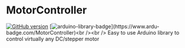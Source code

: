 # MotorController
[![GitHub version](https://badge.fury.io/gh/PowerBroker2%2FMotorController.svg)](https://badge.fury.io/gh/PowerBroker2%2FELMduino) [![arduino-library-badge](https://www.ardu-badge.com/badge/MotorController.svg?)](https://www.ardu-badge.com/MotorController)<br /><br />
Easy to use Arduino library to control virtually any DC/stepper motor
